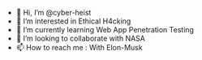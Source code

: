 - 👋 Hi, I’m @cyber-heist
- 👀 I’m interested in Ethical H4cking
- 🌱 I’m currently learning Web App Penetration Testing
- 💞️ I’m looking to collaborate with NASA
- 📫 How to reach me : With Elon-Musk

<!---
cyber-heist/cyber-heist is a ✨ special ✨ repository because its `README.md` (this file) appears on your GitHub profile.
You can click the Preview link to take a look at your changes.
--->
